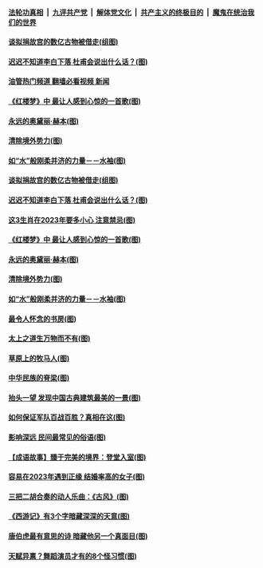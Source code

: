 ####  [法轮功真相](../../../../basic/blob/master/README.md?t=12171831) &nbsp;|&nbsp; [九评共产党](../../../../9ping.md/blob/master/README.md?t=12171831) &nbsp;|&nbsp; [解体党文化](../../../../jtdwh.md/blob/master/README.md?t=12171831)  &nbsp;|&nbsp; [共产主义的终极目的](../../../../gczydzjmd.md/blob/master/README.md?t=12171831) &nbsp;|&nbsp; [魔鬼在统治我们的世界](../../../../mgztzwmdsj.md/blob/master/README.md?t=12171831) 

#### [谈拟捐故宫的数亿古物被借走(组图)](../pages/p7/1023851.md?t=12171831) 

#### [迟迟不知道李白下落 杜甫会说出什么话？(图)](../pages/p7/1023531.md?t=12171831) 

#### [油管热门频道 翻墙必看视频 新闻](http://129.146.143.75:81/youtube.html?12171831)

#### [《红楼梦》中 最让人感到心惊的一首歌(图)](../pages/p7/990192.md?t=12171831) 

#### [永远的奥黛丽‧赫本(图)](../pages/p7/1023722.md?t=12171831) 

#### [清除境外势力(图)](../pages/p7/1024202.md?t=12171831) 

#### [如“水”般刚柔并济的力量－－水袖(图)](../pages/p7/1022897.md?t=12171831) 

#### [谈拟捐故宫的数亿古物被借走(组图)](../pages/p7/1023851.md?t=12171831) 

#### [迟迟不知道李白下落 杜甫会说出什么话？(图)](../pages/p7/1023531.md?t=12171831) 

#### [这3生肖在2023年要多小心 注意禁忌(图)](../pages/p7/1023927.md?t=12171831) 

#### [《红楼梦》中 最让人感到心惊的一首歌(图)](../pages/p7/990192.md?t=12171831) 

#### [永远的奥黛丽‧赫本(图)](../pages/p7/1023722.md?t=12171831) 

#### [清除境外势力(图)](../pages/p7/1024202.md?t=12171831) 

#### [如“水”般刚柔并济的力量－－水袖(图)](../pages/p7/1022897.md?t=12171831) 

#### [最令人怀念的书房(图)](../pages/p7/1024061.md?t=12171831) 

#### [太上之道生万物而不有(图)](../pages/p7/1024073.md?t=12171831) 

#### [草原上的牧马人(图)](../pages/p7/1020118.md?t=12171831) 

#### [中华民族的脊梁(图)](../pages/p7/1023598.md?t=12171831) 

#### [抬头一望 发现中国古典建筑最美的一景(图)](../pages/p7/1023549.md?t=12171831) 

#### [如何保证军队百战百胜？真相在这(图)](../pages/p7/1020116.md?t=12171831) 

#### [影响深远 民间最常见的俗语(图)](../pages/p7/1021888.md?t=12171831) 

#### [【成语故事】臻于完美的境界：登堂入室(图)](../pages/p7/1023721.md?t=12171831) 

#### [容易在2023年遇到正缘 结婚率高的女子(图)](../pages/p7/1012779.md?t=12171831) 

#### [三把二胡合奏的动人乐曲：《古风》(图)](../pages/p7/1019193.md?t=12171831) 

#### [《西游记》有3个字暗藏深深的天意(图)](../pages/p7/1023135.md?t=12171831) 

#### [唐伯虎最有意思的诗 暗藏他另一个真面目(图)](../pages/p7/1022567.md?t=12171831) 

#### [天赋异禀？舞蹈演员才有的8个怪习惯(图)](../pages/p7/1023849.md?t=12171831) 

<img src='http://gfw-breaker.win/goodnews/indexes/p7.md' width='0px' height='0px'/>

